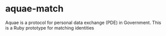 # aquae-match
Aquae is a protocol for personal data exchange (PDE) in Government. This is a Ruby prototype for matching identities
